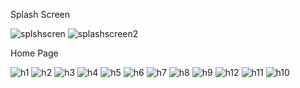 Splash Screen

![splshscren](https://github.com/user-attachments/assets/602c499d-bccb-4044-8f5e-ab9a1b0b9546)
![splashscreen2](https://github.com/user-attachments/assets/0b18872d-5156-4d0f-b59d-8b4012e832d2)

Home Page

![h1](https://github.com/user-attachments/assets/83f22b45-312f-4d87-9d0e-5e3b9471d438)
![h2](https://github.com/user-attachments/assets/78895aa9-84a9-492c-8f05-5dbe6aef99e4)
![h3](https://github.com/user-attachments/assets/b779566c-b8a2-4c65-bd23-ac5847dd2a97)
![h4](https://github.com/user-attachments/assets/766cf132-5716-4a1f-a666-d6f7b2fbf14a)
![h5](https://github.com/user-attachments/assets/9eb28eff-7d31-4952-8906-2f93a3d469a5)
![h6](https://github.com/user-attachments/assets/a01c190d-f11c-4c7a-b4af-b11a43b2771a)
![h7](https://github.com/user-attachments/assets/618a4795-797a-43c9-8112-38f55865b5d3)
![h8](https://github.com/user-attachments/assets/0f3411fb-4c80-4148-a991-5c6d53b852c9)
![h9](https://github.com/user-attachments/assets/9122dbfb-8987-43f9-9d41-36dc838bfe59)
![h12](https://github.com/user-attachments/assets/c6622b90-3a2b-46cc-8098-4a3be179297f)
![h11](https://github.com/user-attachments/assets/d410d8b6-9a18-4f4b-ad13-0a8809786958)
![h10](https://github.com/user-attachments/assets/3c1fcd42-afea-49a3-bc98-b05b2d6c4011)
